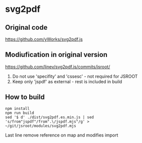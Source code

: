 # svg2pdf

## Original code

https://github.com/yWorks/svg2pdf.js

## Modiufication in original version

https://github.com/linev/svg2pdf.js/commits/jsroot/

1. Do not use 'specifity' and 'cssesc' - not required for JSROOT
2. Keep only 'jspdf' as external - rest is included in build

## How to build

    npm install
    npm run build
    sed '$ d' ./dist/svg2pdf.es.min.js | sed 's/from"jspdf"/from".\/jspdf.mjs"/g' > ~/git/jsroot/modules/svg2pdf.mjs

Last line remove reference on map and modifies import

